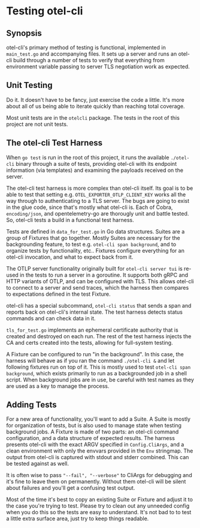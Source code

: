 # Testing otel-cli

## Synopsis

otel-cli's primary method of testing is functional, implemented in
`main_test.go` and accompanying files. It sets up a server and runs an otel-cli
build through a number of tests to verify that everything from environment
variable passing to server TLS negotiation work as expected.

## Unit Testing

Do it. It doesn't have to be fancy, just exercise the code a little. It's more
about all of us being able to iterate quickly than reaching total coverage.

Most unit tests are in the `otelcli` package. The tests in the root of this
project are not unit tests.

## The otel-cli Test Harness

When `go test` is run in the root of this project, it runs the available
`./otel-cli` binary through a suite of tests, providing otel-cli with its
endpoint information (via templates) and examining the payloads received on the
server.

The otel-cli test harness is more complex than otel-cli itself. Its goal is to
be able to test that setting e.g. `OTEL_EXPORTER_OTLP_CLIENT_KEY` works all the
way through to authenticating to a TLS server. The bugs are going to exist in
the glue code, since that's mostly what otel-cli is. Each of Cobra,
`encoding/json`, and opentelemetry-go are thorougly unit and battle tested. So,
otel-cli tests a build in a functional test harness.

Tests are defined in `data_for_test.go` in Go data structures. Suites are a
group of Fixtures that go together. Mostly Suites are necessary for the
backgrounding feature, to test e.g. `otel-cli span background`, and to organize
tests by functionality, etc.. Fixtures configure everything for an otel-cli
invocation, and what to expect back from it.

The OTLP server functionality originally built for `otel-cli server tui` is
re-used in the tests to run a server in a goroutine. It supports both gRPC and
HTTP variants of OTLP, and can be configured with TLS. This allows otel-cli to
connect to a server and send traces, which the harness then compares to
expectations defined in the test Fixture.

otel-cli has a special subcommand, `otel-cli status` that sends a span and
reports back on otel-cli's internal state. The test harness detects status
commands and can check data in it.

`tls_for_test.go` implements an ephemeral certificate authority that is created
and destroyed on each run. The rest of the test harness injects the CA and certs
created into the tests, allowing for full-system testing.

A Fixture can be configured to run "in the background". In this case, the harness
will behave as if you ran the command `./otel-cli &` and let following fixtures
run on top of it. This is mostly used to test `otel-cli span background`, which
exists primarily to run as a backgrounded job in a shell script. When background
jobs are in use, be careful with test names as they are used as a key to manage
the process.

## Adding Tests

For a new area of functionality, you'll want to add a Suite. A Suite is mostly
for organization of tests, but is also used to manage state when testing background
jobs. A Fixture is made of two parts: an otel-cli command configuration, and a
data structure of expected results. The harness presents otel-cli with the exact
ARGV specified in `Config.CliArgs`, and a clean environment with only the envvars
provided in the `Env` stringmap. The output from otel-cli is captured with stdout
and stderr combined. This can be tested against as well.

It is often wise to pass `"--fail", "--verbose"` to CliArgs for debugging and it's
fine to leave them on permanently. Without them otel-cli will be silent about
failures and you'll get a confusing test output.

Most of the time it's best to copy an existing Suite or Fixture and adjust it to
the case you're trying to test. Please try to clean out any unneeded config when
you do this so the tests are easy to understand. It's not bad to to test a little
extra surface area, just try to keep things readable.
